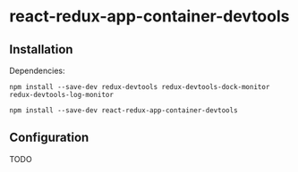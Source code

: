 react-redux-app-container-devtools
==================================

## Installation

Dependencies:
```
npm install --save-dev redux-devtools redux-devtools-dock-monitor redux-devtools-log-monitor
```

```
npm install --save-dev react-redux-app-container-devtools
```

## Configuration

TODO
